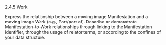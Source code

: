 2.4.5 Work

Express the relationship between a moving image Manifestation and a moving image
Work (e.g., Part/part of). Describe or demonstrate Manifestation-to-Work relationships
through  linking  to  the  Manifestation  identifier,  through  the  usage  of  relator  terms,  or
according to the confines of your data structure.
